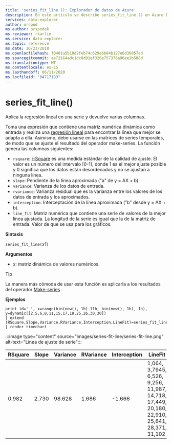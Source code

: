 ```yaml
---
title: 'series_fit_line (): Explorador de datos de Azure'
description: En este artículo se describe series_fit_line () en Azure Explorador de datos.
services: data-explorer
author: orspod
ms.author: orspodek
ms.reviewer: rkarlin
ms.service: data-explorer
ms.topic: reference
ms.date: 10/23/2018
ms.openlocfilehash: f0401a5b10d2feb74c629e6b04b127e6d36057ad
ms.sourcegitcommit: ae72164adc1dc8d91ef326e757376a96ee1b588d
ms.translationtype: MT
ms.contentlocale: es-ES
ms.lasthandoff: 06/11/2020
ms.locfileid: "84717183"
---
```

# <a name="series_fit_line"></a>series_fit_line()

Aplica la regresión lineal en una serie y devuelve varias columnas.  

Toma una expresión que contiene una matriz numérica dinámica como entrada y realiza una [regresión lineal](https://en.wikipedia.org/wiki/Line_fitting) para encontrar la línea que mejor se adapta a ella. Asimismo, debe usarse en las matrices de series temporales, de modo que se ajuste el resultado del operador make-series. La función genera las columnas siguientes:
* `rsquare`: [r-Square](https://en.wikipedia.org/wiki/Coefficient_of_determination) es una medida estándar de la calidad de ajuste. El valor es un número del intervalo [0-1], donde 1 es el mejor ajuste posible y 0 significa que los datos están desordenados y no se ajustan a ninguna línea. 
* `slope`: Pendiente de la línea aproximada ("a" de y = AX + b).
* `variance`: Varianza de los datos de entrada.
* `rvariance`: Varianza residual que es la varianza entre los valores de los datos de entrada y los aproximados.
* `interception`: Interceptación de la línea aproximada ("b" desde y = AX + b).
* `line_fit`: Matriz numérica que contiene una serie de valores de la mejor línea ajustada. La longitud de la serie es igual que la de la matriz de entrada. Valor de que se usa para los gráficos.

**Sintaxis**

`series_fit_line(`*x1*`)`

**Argumentos**

* *x*: matriz dinámica de valores numéricos.

> [!TIP]
> La manera más cómoda de usar esta función es aplicarla a los resultados del operador [Make-series](make-seriesoperator.md) .

**Ejemplos**

<!-- csl: https://help.kusto.windows.net:443/Samples -->
```kusto
print id=' ', x=range(bin(now(), 1h)-11h, bin(now(), 1h), 1h), y=dynamic([2,5,6,8,11,15,17,18,25,26,30,30])
| extend (RSquare,Slope,Variance,RVariance,Interception,LineFit)=series_fit_line(y)
| render timechart
```

:::image type="content" source="images/series-fit-line/series-fit-line.png" alt-text="Línea de ajuste de serie":::

| RSquare | Slope | Variance | RVariance | Interception | LineFit                                                                                     |
|---------|-------|----------|-----------|--------------|---------------------------------------------------------------------------------------------|
| 0.982   | 2.730 | 98.628   | 1.686     | -1.666       | 1,064, 3,7945, 6,526, 9,256, 11,987, 14,718, 17,449, 20,180, 22,910, 25,641, 28,371, 31,102 |
